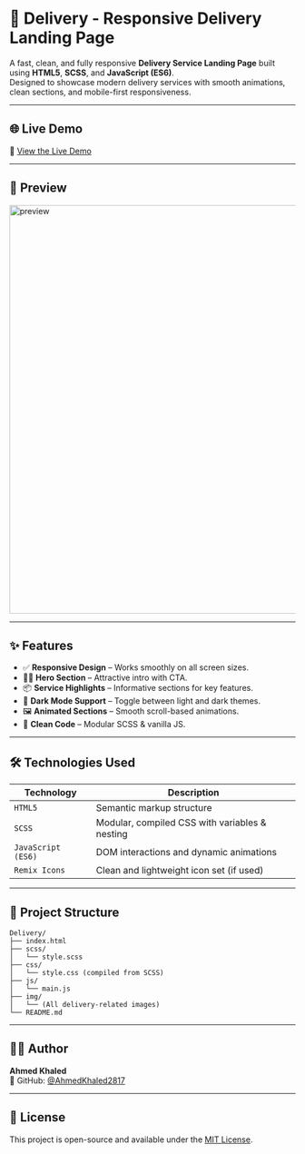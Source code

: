 
# 🚚 Delivery - Responsive Delivery Landing Page

A fast, clean, and fully responsive **Delivery Service Landing Page** built using **HTML5**, **SCSS**, and **JavaScript (ES6)**.  
Designed to showcase modern delivery services with smooth animations, clean sections, and mobile-first responsiveness.

---

## 🌐 Live Demo

🔗 [View the Live Demo](https://ahmedkhaled2817.github.io/Delivery/)

---

## 👀 Preview

<img width="1280" height="720" alt="preview" src="https://github.com/user-attachments/assets/e994ce85-bbb5-4517-92c7-f44cbde00037" />

---

## ✨ Features

- ✅ **Responsive Design** – Works smoothly on all screen sizes.
- 🚴‍♂️ **Hero Section** – Attractive intro with CTA.
- 📦 **Service Highlights** – Informative sections for key features.
- 🌙 **Dark Mode Support** – Toggle between light and dark themes.
- 🖼️ **Animated Sections** – Smooth scroll-based animations.
- 🎯 **Clean Code** – Modular SCSS & vanilla JS.

---

## 🛠️ Technologies Used

| Technology          | Description                                      |
|---------------------|--------------------------------------------------|
| `HTML5`             | Semantic markup structure                        |
| `SCSS`              | Modular, compiled CSS with variables & nesting   |
| `JavaScript (ES6)`  | DOM interactions and dynamic animations          |
| `Remix Icons`       | Clean and lightweight icon set (if used)         |

---

## 📁 Project Structure

```
Delivery/
├── index.html
├── scss/
│   └── style.scss
├── css/
│   └── style.css (compiled from SCSS)
├── js/
│   └── main.js
├── img/
│   └── (All delivery-related images)
└── README.md
```

---

## 👨‍💻 Author

**Ahmed Khaled**  
📎 GitHub: [@AhmedKhaled2817](https://github.com/AhmedKhaled2817)

---

## 📝 License

This project is open-source and available under the [MIT License](https://opensource.org/licenses/MIT).
